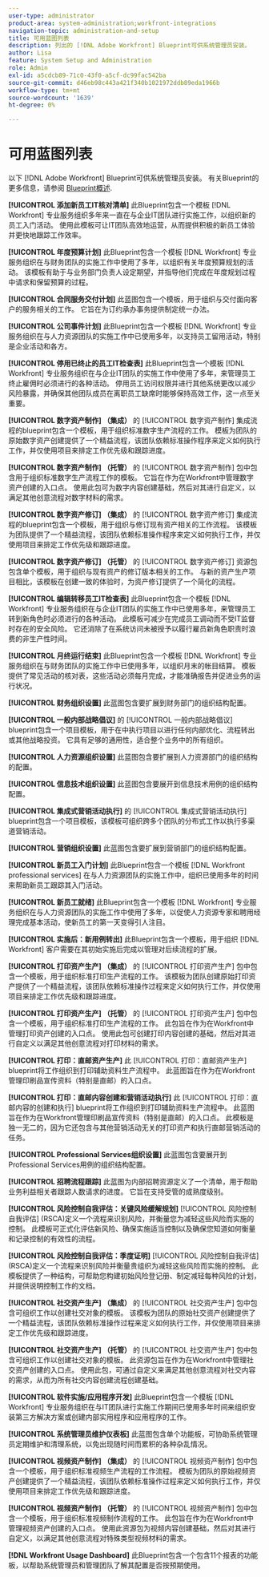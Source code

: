 ```yaml
---
user-type: administrator
product-area: system-administration;workfront-integrations
navigation-topic: administration-and-setup
title: 可用蓝图列表
description: 列出的 [!DNL Adobe Workfront] Blueprint可供系统管理员安装。
author: Lisa
feature: System Setup and Administration
role: Admin
exl-id: a5cdcb89-71c0-43f0-a5cf-dc99fac542ba
source-git-commit: d46eb98c443a421f340b1021972ddb89eda1966b
workflow-type: tm+mt
source-wordcount: '1639'
ht-degree: 0%

---
```


# 可用蓝图列表

以下 [!DNL Adobe Workfront] Blueprint可供系统管理员安装。 有关Blueprint的更多信息，请参阅 [Blueprint概述](/help/quicksilver/administration-and-setup/blueprints/blueprints-overview.md).

**[!UICONTROL 添加新员工IT核对清单]**
此Blueprint包含一个模板 [!DNL Workfront] 专业服务组织多年来一直在与企业IT团队进行实施工作，以组织新的员工入门活动。 使用此模板可让IT团队高效地运营，从而提供积极的新员工体验并更快地跟踪工作效率。

**[!UICONTROL 年度预算计划]**
此Blueprint包含一个模板 [!DNL Workfront] 专业服务组织在与财务团队的实施工作中使用了多年，以组织有关年度预算规划的活动。 该模板有助于与业务部门负责人设定期望，并指导他们完成在年度规划过程中请求和保留预算的过程。

**[!UICONTROL 合同服务交付计划]**
此蓝图包含一个模板，用于组织与交付面向客户的服务相关的工作。 它旨在为订约承办事务提供制定统一办法。

**[!UICONTROL 公司事件计划]**
此Blueprint包含一个模板 [!DNL Workfront] 专业服务组织在与人力资源团队的实施工作中已使用多年，以支持员工留用活动，特别是企业活动和各方。

**[!UICONTROL 停用已终止的员工IT检查表]**
此Blueprint包含一个模板 [!DNL Workfront] 专业服务组织在与企业IT团队的实施工作中使用了多年，来管理员工终止雇佣时必须进行的各种活动。 停用员工访问权限并进行其他系统更改以减少风险暴露，并确保其他团队成员在离职员工缺席时能够保持高效工作，这一点至关重要。

**[!UICONTROL 数字资产制作] （集成）**
的 [!UICONTROL 数字资产制作] 集成流程的blueprint包含一个模板，用于组织标准数字生产流程的工作。 模板为团队的原始数字资产创建提供了一个精益流程，该团队依赖标准操作程序来定义如何执行工作，并仅使用项目来排定工作优先级和跟踪进度。

**[!UICONTROL 数字资产制作] （托管）**
的 [!UICONTROL 数字资产制作] 包中包含用于组织标准数字生产流程工作的模板。 它旨在作为在Workfront中管理数字资产创建的入口点。 使用此包可为数字内容创建基础，然后对其进行自定义，以满足其他创意流程对数字材料的需求。

**[!UICONTROL 数字资产修订] （集成）**
的 [!UICONTROL 数字资产修订] 集成流程的blueprint包含一个模板，用于组织与修订现有资产相关的工作流程。 该模板为团队提供了一个精益流程，该团队依赖标准操作程序来定义如何执行工作，并仅使用项目来排定工作优先级和跟踪进度。

**[!UICONTROL 数字资产修订] （托管）**
的 [!UICONTROL 数字资产修订] 资源包包含单个模板，用于组织与现有资产的修订版本相关的工作。 与新的资产生产项目相比，该模板在创建一致的体验时，为资产修订提供了一个简化的流程。

**[!UICONTROL 编辑转移员工IT检查表]**
此Blueprint包含一个模板 [!DNL Workfront] 专业服务组织在与企业IT团队的实施工作中已使用多年，来管理员工转到新角色时必须进行的各种活动。 此模板可减少在完成员工调动而不受IT监督时存在的安全风险。 它还消除了在系统访问未被授予以履行雇员新角色职责时浪费的非生产性时间。

**[!UICONTROL 月终运行结束]**
此Blueprint包含一个模板 [!DNL Workfront] 专业服务组织在与财务团队的实施工作中已使用多年，以组织月末的帐目结算。 模板提供了常见活动的核对表，这些活动必须每月完成，才能准确报告并促进业务的运行状况。

**[!UICONTROL 财务组织设置]**
此蓝图包含要扩展到财务部门的组织结构配置。

**[!UICONTROL 一般内部战略倡议]**
的 [!UICONTROL 一般内部战略倡议] blueprint包含一个项目模板，用于在中执行项目以进行任何内部优化、流程转出或其他战略投资。 它具有足够的通用性，适合整个业务中的所有组织。

**[!UICONTROL 人力资源组织设置]**
此蓝图包含要扩展到人力资源部门的组织结构的配置。

**[!UICONTROL 信息技术组织设置]**
此蓝图包含要展开到信息技术用例的组织结构配置。

**[!UICONTROL 集成式营销活动执行]**
的 [!UICONTROL 集成式营销活动执行] blueprint包含一个项目模板，该模板可组织跨多个团队的分布式工作以执行多渠道营销活动。

**[!UICONTROL 营销组织设置]**
此蓝图包含要扩展到营销部门的组织结构配置。

**[!UICONTROL 新员工入门计划]**
此Blueprint包含一个模板 [!DNL Workfront professional services] 在与人力资源团队的实施工作中，组织已使用多年的时间来帮助新员工跟踪其入门活动。

**[!UICONTROL 新员工就绪]**
此Blueprint包含一个模板 [!DNL Workfront] 专业服务组织在与人力资源团队的实施工作中使用了多年，以促使人力资源专家和聘用经理完成基本活动，使新员工的第一天变得引人注目。

**[!UICONTROL 实施后：新用例转出]**
此Blueprint包含一个模板，用于组织 [!DNL Workfront] 客户需要在其初始实施后完成以管理对后续流程的扩展。

**[!UICONTROL 打印资产生产] （集成）**
的 [!UICONTROL 打印资产生产] 包中包含一个模板，用于组织标准打印生产流程的工作。 该模板为团队创建原始打印资产提供了一个精益流程，该团队依赖标准操作过程来定义如何执行工作，并仅使用项目来排定工作优先级和跟踪进度。

**[!UICONTROL 打印资产生产] （托管）**
的 [!UICONTROL 打印资产生产] 包中包含一个模板，用于组织标准打印生产流程的工作。 此包旨在作为在Workfront中管理打印资产创建的入口点。 使用此包可创建打印内容创建的基础，然后对其进行自定义以满足其他创意流程对打印材料的需求。

**[!UICONTROL 打印：直邮资产生产]**
此 [!UICONTROL 打印：直邮资产生产] blueprint将工作组织到打印辅助资料生产流程中。 此蓝图旨在作为在Workfront管理印刷品宣传资料（特别是直邮）的入口点。

**[!UICONTROL 打印：直邮内容创建和营销活动执行]**
此 [!UICONTROL 打印：直邮内容的创建和执行] blueprint将工作组织到打印辅助资料生产流程中。 此蓝图旨在作为在Workfront管理印刷品宣传资料（特别是直邮）的入口点。 此模板是独一无二的，因为它还包含与其他营销活动无关的打印资产和执行直邮营销活动的任务。

**[!UICONTROL Professional Services组织设置]**
此蓝图包含要展开到Professional Services用例的组织结构配置。

**[!UICONTROL 招聘流程跟踪]**
此蓝图为内部招聘资源定义了一个清单，用于帮助业务利益相关者跟踪人数请求的进度。 它旨在支持受管的成熟度级别。

**[!UICONTROL 风险控制自我评估：关键风险缓解规划]**
[!UICONTROL 风险控制自我评估] (RSCA)定义一个流程来识别风险，并衡量您为减轻这些风险而实施的控制。 此模板可正式化评估新风险、确保实施适当控制以及确保您知道如何衡量和记录控制的有效性的流程。

**[!UICONTROL 风险控制自我评估：季度证明]**
[!UICONTROL 风险控制自我评估] (RSCA)定义一个流程来识别风险并衡量贵组织为减轻这些风险而实施的控制。 此模板提供了一种结构，可帮助您构建初始风险登记册、制定减轻每种风险的计划，并提供说明控制工作的文档。

**[!UICONTROL 社交资产生产] （集成）**
的 [!UICONTROL 社交资产生产] 包中包含可组织工作以创建社交对象的模板。 该模板为团队的原始社交资产创建提供了一个精益流程，该团队依赖标准操作过程来定义如何执行工作，并仅使用项目来排定工作优先级和跟踪进度。

**[!UICONTROL 社交资产生产] （托管）**
的 [!UICONTROL 社交资产生产] 包中包含可组织工作以创建社交对象的模板。 此资源包旨在作为在Workfront中管理社交资产创建的入口点。 使用此包，可通过自定义来满足其他创意流程对社交内容的需求，从而为所有社交内容创建流程创建基础。

**[!UICONTROL 软件实施/应用程序开发]**
此Blueprint包含一个模板 [!DNL Workfront] 专业服务组织在与IT团队进行实施工作期间已使用多年时间来组织安装第三方解决方案或创建内部实用程序和应用程序的工作。

**[!UICONTROL 系统管理员维护仪表板]**
此蓝图包含单个功能板，可协助系统管理员定期维护和清理系统，以免出现随时间而累积的各种杂乱情况。

**[!UICONTROL 视频资产制作] （集成）**
的 [!UICONTROL 视频资产制作] 包中包含一个模板，用于组织标准视频生产流程的工作流程。 模板为团队的原始视频资产创建提供了一个精益流程，该团队依赖标准操作过程来定义如何执行工作，并仅使用项目来排定工作优先级和跟踪进度。

**[!UICONTROL 视频资产制作] （托管）**
的 [!UICONTROL 视频资产制作] 包中包含一个模板，用于组织标准视频制作流程的工作。 此包旨在作为在Workfront中管理视频资产创建的入口点。 使用此资源包为视频内容创建基础，然后对其进行自定义，以满足其他创意流程对特殊类型视频材料的需求。

**[!DNL Workfront Usage Dashboard]**
此Blueprint包含一个包含11个报表的功能板，以帮助系统管理员和管理团队了解其配置是否按预期使用。
